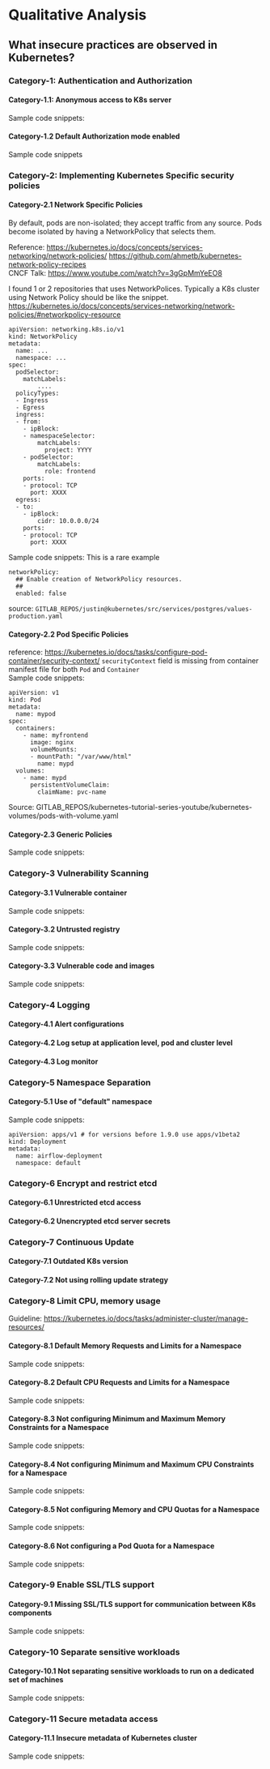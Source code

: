 # Qualitative Analysis 

## What insecure practices are observed in Kubernetes?

### Category-1: Authentication and Authorization

#### Category-1.1: Anonymous access to K8s server

Sample code snippets: 

#### Category-1.2 Default Authorization mode enabled 

Sample code snippets

### Category-2: Implementing Kubernetes Specific security policies

#### Category-2.1 Network Specific Policies

By default, pods are non-isolated; they accept traffic from any source. Pods become isolated by having a NetworkPolicy that selects them.

Reference:
https://kubernetes.io/docs/concepts/services-networking/network-policies/
https://github.com/ahmetb/kubernetes-network-policy-recipes   
CNCF Talk: https://www.youtube.com/watch?v=3gGpMmYeEO8   

I found 1 or 2 repositories that uses NetworkPolices. Typically a K8s cluster using Network Policy should be like the snippet.
https://kubernetes.io/docs/concepts/services-networking/network-policies/#networkpolicy-resource
``` 
apiVersion: networking.k8s.io/v1
kind: NetworkPolicy
metadata:
  name: ...
  namespace: ...
spec:
  podSelector:
    matchLabels:
        ....
  policyTypes:
  - Ingress
  - Egress
  ingress:
  - from:
    - ipBlock:
    - namespaceSelector:
        matchLabels:
          project: YYYY
    - podSelector:
        matchLabels:
          role: frontend
    ports:
    - protocol: TCP
      port: XXXX
  egress:
  - to:
    - ipBlock:
        cidr: 10.0.0.0/24
    ports:
    - protocol: TCP
      port: XXXX
```


Sample code snippets: This is a rare example
```
networkPolicy:
  ## Enable creation of NetworkPolicy resources.
  ##
  enabled: false
```
source: `GITLAB_REPOS/justin@kubernetes/src/services/postgres/values-production.yaml`


#### Category-2.2 Pod Specific Policies
 
reference: https://kubernetes.io/docs/tasks/configure-pod-container/security-context/
`securityContext` field is missing from container manifest file for both `Pod` and `Container`  
Sample code snippets:
```
apiVersion: v1
kind: Pod
metadata:
  name: mypod
spec:
  containers:
    - name: myfrontend
      image: nginx
      volumeMounts:
      - mountPath: "/var/www/html"
        name: mypd
  volumes:
    - name: mypd
      persistentVolumeClaim:
        claimName: pvc-name
```
Source: GITLAB_REPOS/kubernetes-tutorial-series-youtube/kubernetes-volumes/pods-with-volume.yaml

#### Category-2.3 Generic Policies
Sample code snippets: 


### Category-3 Vulnerability Scanning
#### Category-3.1 Vulnerable container
Sample code snippets: 

#### Category-3.2 Untrusted registry 
Sample code snippets: 

#### Category-3.3 Vulnerable code and images
Sample code snippets: 


### Category-4 Logging 
#### Category-4.1 Alert configurations
#### Category-4.2 Log setup at application level, pod and cluster level
#### Category-4.3 Log monitor

### Category-5 Namespace Separation
#### Category-5.1 Use of "default" namespace 
Sample code snippets: 
```
apiVersion: apps/v1 # for versions before 1.9.0 use apps/v1beta2
kind: Deployment
metadata:
  name: airflow-deployment
  namespace: default
 ```
  
### Category-6 Encrypt and restrict etcd 
#### Category-6.1 Unrestricted etcd access
#### Category-6.2 Unencrypted etcd server secrets

### Category-7 Continuous Update
#### Category-7.1 Outdated K8s version 
#### Category-7.2 Not using rolling update strategy

### Category-8 Limit CPU, memory usage
Guideline: https://kubernetes.io/docs/tasks/administer-cluster/manage-resources/
#### Category-8.1 Default Memory Requests and Limits for a Namespace
Sample code snippets: 

#### Category-8.2 Default CPU Requests and Limits for a Namespace
Sample code snippets: 

#### Category-8.3 Not configuring Minimum and Maximum Memory Constraints for a Namespace
Sample code snippets: 

#### Category-8.4 Not configuring Minimum and Maximum CPU Constraints for a Namespace
Sample code snippets: 

#### Category-8.5 Not configuring Memory and CPU Quotas for a Namespace
Sample code snippets: 

#### Category-8.6 Not configuring a Pod Quota for a Namespace
Sample code snippets: 


### Category-9 Enable SSL/TLS support 
#### Category-9.1 Missing SSL/TLS support for communication between K8s components
Sample code snippets: 

### Category-10 Separate sensitive workloads 
#### Category-10.1 Not separating sensitive workloads to run on a dedicated set of machines
Sample code snippets:

### Category-11 Secure metadata access
#### Category-11.1 Insecure metadata of Kubernetes cluster
Sample code snippets:




